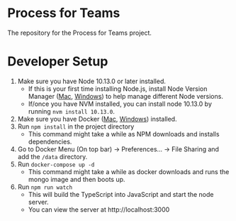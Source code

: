 # Process for Teams

The repository for the Process for Teams project.

# Developer Setup

1. Make sure you have Node 10.13.0 or later installed.
    - If this is your first time installing Node.js, install Node Version Manager ([Mac][nvm-mac], [Windows][nvm-windows]) to help manage different Node versions.
    - If/once you have NVM installed, you can install node 10.13.0 by running `nvm install 10.13.0`.
2. Make sure you have Docker ([Mac][docker-for-mac], [Windows][docker-for-windows]) installed.
3. Run `npm install` in the project directory
    - This command might take a while as NPM downloads and installs dependencies.
4. Go to Docker Menu (On top bar) -> Preferences... -> File Sharing and add the `/data` directory.
5. Run `docker-compose up -d`
    - This command might take a while as docker downloads and runs the mongo image and then boots up.
6. Run `npm run watch`
    - This will build the TypeScript into JavaScript and start the node server.
    - You can view the server at http://localhost:3000


[docker-for-mac]: https://docs.docker.com/v17.12/docker-for-mac/install/
[docker-for-windows]: https://docs.docker.com/docker-for-windows/install/
[nvm-mac]: https://github.com/creationix/nvm
[nvm-windows]: https://github.com/coreybutler/nvm-windows